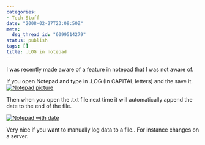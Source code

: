 ```yaml
---
categories:
- Tech Stuff
date: "2008-02-27T23:09:50Z"
meta:
  dsq_thread_id: "6099514279"
status: publish
tags: []
title: .LOG in notepad
---
```

I was recently made aware of a feature in notepad that I was not aware of.

If you open Notepad and type in .LOG (In CAPITAL letters) and the save it.  
[![Notepad picture](/assets/images/log.jpg)](http://www.xipher.dk/assets/images/uploads/log.jpg "Notepad picture")

Then when you open the .txt file next time it will automatically append the date to the end of the file.

[![Notepad with date](/assets/images/log2.jpg)](http://www.xipher.dk/assets/images/uploads/log2.jpg "Notepad with date")

Very nice if you want to manually log data to a file.. For instance changes on a server.

